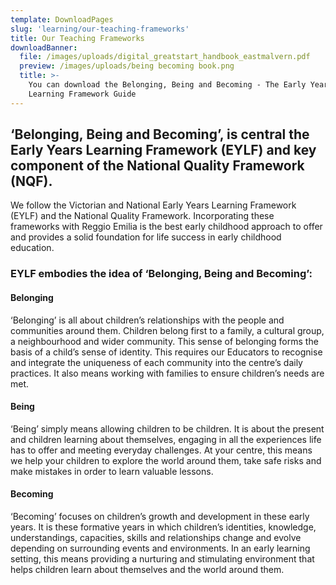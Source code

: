 ```yaml
---
template: DownloadPages
slug: 'learning/our-teaching-frameworks'
title: Our Teaching Frameworks
downloadBanner:
  file: /images/uploads/digital_greatstart_handbook_eastmalvern.pdf
  preview: /images/uploads/being becoming book.png
  title: >-
    You can download the Belonging, Being and Becoming - The Early Years    
    Learning Framework Guide
---
```

## ‘Belonging, Being and Becoming’, is central the Early Years Learning Framework (EYLF) and key component of the National Quality Framework (NQF).

We follow the Victorian and National Early Years Learning Framework (EYLF) and the National Quality Framework. Incorporating these frameworks with Reggio Emilia is the best early childhood approach to offer and provides a solid foundation for life success in early childhood education.

### EYLF embodies the idea of ‘Belonging, Being and Becoming’:

#### Belonging
‘Belonging’ is all about children’s relationships with the people and communities around them. Children belong first to a family, a cultural group, a neighbourhood and wider community. This sense of belonging forms the basis of a child’s sense of identity. This requires our Educators to recognise and integrate the uniqueness of each community into the centre’s daily practices. It also means working with families to ensure children’s needs are met.

#### Being
‘Being’ simply means allowing children to be children. It is about the present and children learning about themselves, engaging in all the experiences life has to offer and meeting everyday challenges. At your centre, this means we help your children to explore the world around them, take safe risks and make mistakes in order to learn valuable lessons.

#### Becoming
‘Becoming’ focuses on children’s growth and development in these early years. It is these formative years in which children’s identities, knowledge, understandings, capacities, skills and relationships change and evolve depending on surrounding events and environments. In an early learning setting, this means providing a nurturing and stimulating environment that helps children learn about themselves and the world around them.
